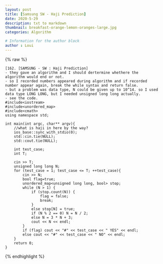 ```yaml
---
layout: post
title: [Samsung SW - Haji Prediction]
date: 2020-5-29
description: txt to markdown
thumbnail: breakfast-orange-lemon-oranges-large.jpg
categories: Algorithm

# Information for the author block
author : Loui
---
```


{% raw %}

	﻿[162. [SAMSUNG - SW : Haji Prediction]
	- they gave an algorithm and I should dertermine whethere the algorithm would end or not.
	- so I recorded numbers appeared during algorithm and if recorded number appear again, break the while syntax and return false.
	- but a problem was data type, N could be given up to 10^14. so I used data type LONG LONG, but I needed unsigned long long actually.
	- see the code.
	#include<iostream>
	#include<unordered_map>
	#include<cmath>
	using namespace std;
	
	int main(int argc, char** argv){
		//what is haji in here by the way?
		ios_base::sync_with_stdio(0);
		std::cin.tie(NULL);
		std::cout.tie(NULL);
	
		int test_case;
		int T;
		
		cin >> T;
		unsigned long long N;
		for (test_case = 1; test_case <= T; ++test_case){
			cin >> N;
			bool flag=true;
			unordered_map<unsigned long long, bool> stop;
			while (N > 1) {
				if (stop.count(N)) {
					flag = false;
					break;
				}
				else stop[N] = true;
				if (N % 2 == 0) N = N / 2;
				else N = 3 * N + 3;
				cout << N << endl;
			}
			if (flag) cout << "#" << test_case << " YES" << endl;
			else cout << "#" << test_case << " NO" << endl;
		}
		return 0;
	}
	
{% endhighlight %}

